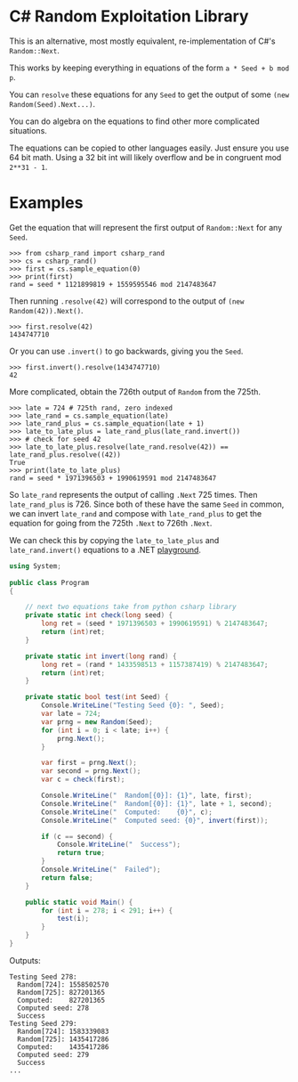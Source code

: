 # C# Random Exploitation Library

This is an alternative, most mostly equivalent, re-implementation of C#'s
`Random::Next`.

This works by keeping everything in equations of the form `a * Seed + b mod p`.

You can `resolve` these equations for any `Seed` to get the output of some
`(new Random(Seed).Next...)`.

You can do algebra on the equations to find other more complicated situations.

The equations can be copied to other languages easily. Just ensure you use 64
bit math. Using a 32 bit int will likely overflow and be in congruent mod
`2**31 - 1`.

# Examples

Get the equation that will represent the first output of `Random::Next` for any `Seed`.

```
>>> from csharp_rand import csharp_rand
>>> cs = csharp_rand()
>>> first = cs.sample_equation(0)
>>> print(first)
rand = seed * 1121899819 + 1559595546 mod 2147483647
```

Then running `.resolve(42)` will correspond to the output of 
`(new Random(42)).Next()`.

```
>>> first.resolve(42)
1434747710
```

Or you can use `.invert()` to go backwards, giving you the `Seed`.

```
>>> first.invert().resolve(1434747710)
42
```

More complicated, obtain the 726th output of `Random` from the 725th.

```
>>> late = 724 # 725th rand, zero indexed
>>> late_rand = cs.sample_equation(late)
>>> late_rand_plus = cs.sample_equation(late + 1)
>>> late_to_late_plus = late_rand_plus(late_rand.invert())
>>> # check for seed 42
>>> late_to_late_plus.resolve(late_rand.resolve(42)) == late_rand_plus.resolve((42))
True
>>> print(late_to_late_plus)
rand = seed * 1971396503 + 1990619591 mod 2147483647
```

So `late_rand` represents the output of calling `.Next` 725 times. Then
`late_rand_plus` is 726. Since both of these have the same `Seed` in common, we
can invert `late_rand` and compose with `late_rand_plus` to get the equation
for going from the 725th `.Next` to 726th `.Next`.

We can check this by copying the `late_to_late_plus` and `late_rand.invert()`
equations to a .NET [playground](https://dotnetfiddle.net/PLLcyC).

```cs
using System;
					
public class Program
{

	// next two equations take from python csharp library
	private static int check(long seed) {
		long ret = (seed * 1971396503 + 1990619591) % 2147483647;
		return (int)ret;
	}

	private static int invert(long rand) {
		long ret = (rand * 1433598513 + 1157387419) % 2147483647;
		return (int)ret;
	}

	private static bool test(int Seed) {
		Console.WriteLine("Testing Seed {0}: ", Seed);
		var late = 724;
		var prng = new Random(Seed);
		for (int i = 0; i < late; i++) {
			prng.Next();
		}

		var first = prng.Next();
		var second = prng.Next();
		var c = check(first);

		Console.WriteLine("  Random[{0}]: {1}", late, first);
		Console.WriteLine("  Random[{0}]: {1}", late + 1, second);
		Console.WriteLine("  Computed:    {0}", c);
		Console.WriteLine("  Computed seed: {0}", invert(first));

		if (c == second) {
			Console.WriteLine("  Success");
			return true;
		}
		Console.WriteLine("  Failed");
		return false;
	}

	public static void Main() {
		for (int i = 278; i < 291; i++) {
			test(i);
		}
	}
}
```

Outputs:

```
Testing Seed 278: 
  Random[724]: 1558502570
  Random[725]: 827201365
  Computed:    827201365
  Computed seed: 278
  Success
Testing Seed 279: 
  Random[724]: 1583339083
  Random[725]: 1435417286
  Computed:    1435417286
  Computed seed: 279
  Success
...
```
